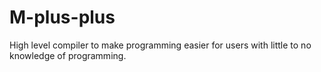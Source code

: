# M-plus-plus
High level compiler to make programming easier for users with little to no knowledge of programming.
